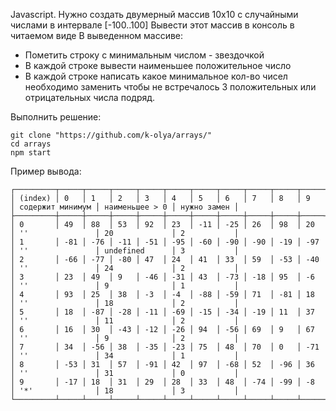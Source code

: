 Javascript. Нужно создать двумерный массив 10х10 с случайными числами в интервале [-100..100]
Вывести этот массив в консоль в читаемом виде
В выведенном массиве:
- Пометить строку с минимальным числом - звездочкой
- В каждой строке вывести наименьшее положительное число
- В каждой строке написать какое минимальное кол-во чисел необходимо заменить чтобы не встречалось 3 положительных или отрицательных числа подряд.

Выполнить решение:
```
git clone "https://github.com/k-olya/arrays/"
cd arrays
npm start
```

Пример вывода:
```
┌─────────┬─────┬─────┬─────┬─────┬─────┬─────┬─────┬─────┬─────┬─────┬──────────────────┬────────────────┬─────────────┐
│ (index) │ 0   │ 1   │ 2   │ 3   │ 4   │ 5   │ 6   │ 7   │ 8   │ 9   │ содержит минимум │ наименьшее > 0 │ нужно замен │
├─────────┼─────┼─────┼─────┼─────┼─────┼─────┼─────┼─────┼─────┼─────┼──────────────────┼────────────────┼─────────────┤
│ 0       │ 49  │ 88  │ 53  │ 92  │ 23  │ -11 │ -25 │ 26  │ 98  │ 20  │ ''               │ 20             │ 2           │
│ 1       │ -81 │ -76 │ -11 │ -51 │ -95 │ -60 │ -90 │ -90 │ -19 │ -97 │ ''               │ undefined      │ 3           │
│ 2       │ -66 │ -77 │ -80 │ 47  │ 24  │ 41  │ 33  │ 59  │ -53 │ -40 │ ''               │ 24             │ 2           │
│ 3       │ 23  │ 49  │ 9   │ -46 │ -31 │ 43  │ -73 │ -18 │ 95  │ -6  │ ''               │ 9              │ 1           │
│ 4       │ 93  │ 25  │ 38  │ -3  │ -4  │ -88 │ -59 │ 71  │ -81 │ 18  │ ''               │ 18             │ 2           │
│ 5       │ 18  │ -87 │ -28 │ -11 │ -69 │ -15 │ -34 │ -19 │ 11  │ 37  │ ''               │ 11             │ 2           │
│ 6       │ 16  │ 30  │ -43 │ -12 │ -26 │ 94  │ -56 │ 69  │ 9   │ 67  │ ''               │ 9              │ 2           │
│ 7       │ 34  │ -56 │ 38  │ -35 │ -23 │ 75  │ 48  │ 70  │ 0   │ -71 │ ''               │ 34             │ 1           │
│ 8       │ -53 │ 31  │ 57  │ -91 │ 42  │ 97  │ -68 │ 52  │ -96 │ 36  │ ''               │ 31             │ 0           │
│ 9       │ -17 │ 18  │ 31  │ 29  │ 28  │ 33  │ 48  │ -74 │ -99 │ -8  │ '*'              │ 18             │ 3           │
└─────────┴─────┴─────┴─────┴─────┴─────┴─────┴─────┴─────┴─────┴─────┴──────────────────┴────────────────┴─────────────┘
```
